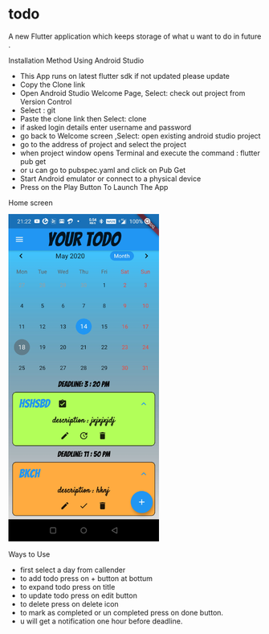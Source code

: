 # todo
 

A new Flutter application which keeps storage of what u want to do in future .

Installation Method Using Android Studio
 * This App runs on latest flutter sdk if not updated please update
 * Copy the Clone link 
 * Open Android Studio Welcome Page, Select: check out project from Version Control  
 * Select : git
 * Paste the clone link then Select: clone
 * if asked login details enter username and password 
 * go back to Welcome screen ,Select: open existing android studio project
 * go to the address of project and select the project
 * when project window opens Terminal and execute the command : flutter pub get
 * or u can go to pubspec.yaml and click on Pub Get
 * Start Android emulator or connect to a physical device
 * Press on the Play Button To Launch The App 

Home screen

<img src="images/Screenshot_20200518-212208.jpg" width ="300">

Ways to Use
* first select a day from callender
* to add todo press on + button at bottum
* to expand todo press on title
* to update  todo press on edit button
* to delete press on delete icon 
* to mark as completed or un completed press on done button.
* u will get a notification one hour before deadline.
